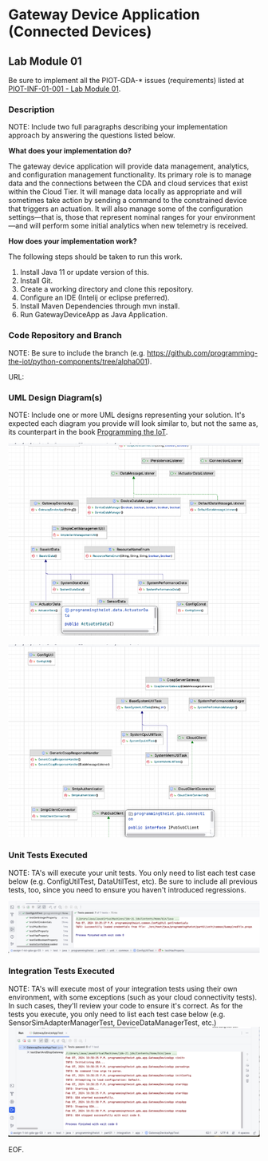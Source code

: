 # Gateway Device Application (Connected Devices)

## Lab Module 01

Be sure to implement all the PIOT-GDA-* issues (requirements) listed at [PIOT-INF-01-001 - Lab Module 01](https://github.com/orgs/programming-the-iot/projects/1#column-9974937).

### Description

NOTE: Include two full paragraphs describing your implementation approach by answering the questions listed below.

**What does your implementation do?**

The gateway device application will provide data management, analytics, and
configuration management functionality.
Its primary role is to manage data and the connections between the CDA and cloud services that exist within the Cloud Tier.
It will manage data locally as appropriate and will sometimes take action by sending a command to the constrained device that triggers an actuation.
It will also manage some of the configuration settings—that is, those that represent nominal ranges for your environment—and will perform some initial analytics when new telemetry is received.

**How does your implementation work?**

The following steps should be taken to run this work.

1. Install Java 11 or update version of this.
2. Install Git.
3. Create a working directory and clone this repository.
4. Configure an IDE (Intelij or eclipse preferred).
5. Install Maven Dependencies through mvn install.
6. Run GatewayDeviceApp as Java Application.

### Code Repository and Branch

NOTE: Be sure to include the branch (e.g. https://github.com/programming-the-iot/python-components/tree/alpha001).

URL: 

### UML Design Diagram(s)

NOTE: Include one or more UML designs representing your solution. It's expected each
diagram you provide will look similar to, but not the same as, its counterpart in the
book [Programming the IoT](https://learning.oreilly.com/library/view/programming-the-internet/9781492081401/).


![uml_diagram 01.png](uml_diagram%2001.png)

![uml_diagram 02.png](uml_diagram%2002.png)
### Unit Tests Executed

NOTE: TA's will execute your unit tests. You only need to list each test case below
(e.g. ConfigUtilTest, DataUtilTest, etc). Be sure to include all previous tests, too,
since you need to ensure you haven't introduced regressions.

![unit_test_ConfigUtilTest.png](unit_test_ConfigUtilTest.png)


### Integration Tests Executed

NOTE: TA's will execute most of your integration tests using their own environment, with
some exceptions (such as your cloud connectivity tests). In such cases, they'll review
your code to ensure it's correct. As for the tests you execute, you only need to list each
test case below (e.g. SensorSimAdapterManagerTest, DeviceDataManagerTest, etc.)
![integration_test_GatewayDeviceAppTest.png](integration_test_GatewayDeviceAppTest.png)

EOF.
